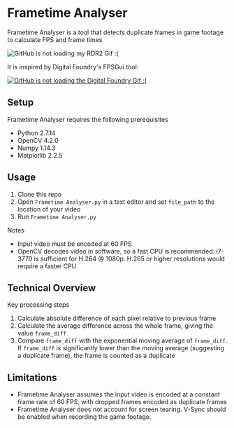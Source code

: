 # Frametime Analyser

Frametime Analyser is a tool that detects duplicate frames in game footage to calculate FPS and frame times

![GitHub is not loading my RDR2 Gif :(](/Media/RDR2.gif)

It is inspired by Digital Foundry's FPSGui tool:

[![GitHub is not loading the Digital Foundry Gif :(](/Media/DF.gif)](https://youtu.be/niQfeglwDZ4?t=986)

## Setup

Frametime Analyser requires the following prerequisites

-   Python 2.7.14
-   OpenCV 4.2.0
-   Numpy 1.14.3
-   Matplotlib 2.2.5

## Usage

1. Clone this repo
2. Open `Frametime Analyser.py` in a text editor and set `file_path` to the location of your video
3. Run `Frametime Analyser.py`

Notes

-   Input video must be encoded at 60 FPS
-   OpenCV decodes video in software, so a fast CPU is recommended. i7-3770 is sufficient for H.264 @ 1080p. H.265 or higher resolutions would require a faster CPU

## Technical Overview

Key processing steps

1. Calculate absolute difference of each pixel relative to previous frame
2. Calculate the average difference across the whole frame, giving the value `frame_diff`
3. Compare `frame_diff` with the exponential moving average of `frame_diff`. If `frame_diff` is significantly lower than the moving average (suggesting a duplicate frame), the frame is counted as a duplicate

## Limitations

-   Frametime Analyser assumes the input video is encoded at a constant frame rate of 60 FPS, with dropped frames encoded as duplicate frames
-   Frametime Analyser does not account for screen tearing. V-Sync should be enabled when recording the game footage.
